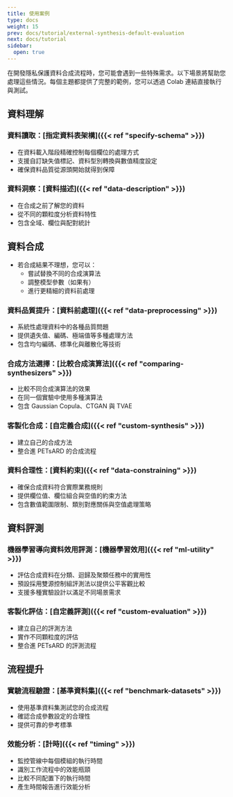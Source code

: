 ```yaml
---
title: 使用案例
type: docs
weight: 15
prev: docs/tutorial/external-synthesis-default-evaluation
next: docs/tutorial
sidebar:
  open: true
---
```



在開發隱私保護資料合成流程時，您可能會遇到一些特殊需求。以下場景將幫助您處理這些情況。每個主題都提供了完整的範例，您可以透過 Colab 連結直接執行與測試。

## **資料理解**

### **資料讀取：[指定資料表架構]({{< ref "specify-schema" >}})**

  - 在資料載入階段精確控制每個欄位的處理方式
  - 支援自訂缺失值標記、資料型別轉換與數值精度設定
  - 確保資料品質從源頭開始就得到保障

### **資料洞察：[資料描述]({{< ref "data-description" >}})**

  - 在合成之前了解您的資料
  - 從不同的顆粒度分析資料特性
  - 包含全域、欄位與配對統計

## **資料合成**

- 若合成結果不理想，您可以：
  - 嘗試替換不同的合成演算法
  - 調整模型參數（如果有）
  - 進行更精細的資料前處理

### **資料品質提升：[資料前處理]({{< ref "data-preprocessing" >}})**

  - 系統性處理資料中的各種品質問題
  - 提供遺失值、編碼、極端值等多種處理方法
  - 包含均勻編碼、標準化與離散化等技術

### **合成方法選擇：[比較合成演算法]({{< ref "comparing-synthesizers" >}})**

  - 比較不同合成演算法的效果
  - 在同一個實驗中使用多種演算法
  - 包含 Gaussian Copula、CTGAN 與 TVAE

### **客製化合成：[自定義合成]({{< ref "custom-synthesis" >}})**

  - 建立自己的合成方法
  - 整合進 PETsARD 的合成流程

### **資料合理性：[資料約束]({{< ref "data-constraining" >}})**

  - 確保合成資料符合實際業務規則
  - 提供欄位值、欄位組合與空值的約束方法
  - 包含數值範圍限制、類別對應關係與空值處理策略

## **資料評測**

### **機器學習導向資料效用評測：[機器學習效用]({{< ref "ml-utility" >}})**

  - 評估合成資料在分類、迴歸及聚類任務中的實用性
  - 預設採用雙源控制組評測法以提供公平客觀比較
  - 支援多種實驗設計以滿足不同場景需求

### **客製化評估：[自定義評測]({{< ref "custom-evaluation" >}})**

  - 建立自己的評測方法
  - 實作不同顆粒度的評估
  - 整合進 PETsARD 的評測流程

## **流程提升**

### **實驗流程驗證：[基準資料集]({{< ref "benchmark-datasets" >}})**

  - 使用基準資料集測試您的合成流程
  - 確認合成參數設定的合理性
  - 提供可靠的參考標準

### **效能分析：[計時]({{< ref "timing" >}})**

  - 監控管線中每個模組的執行時間
  - 識別工作流程中的效能瓶頸
  - 比較不同配置下的執行時間
  - 產生時間報告進行效能分析